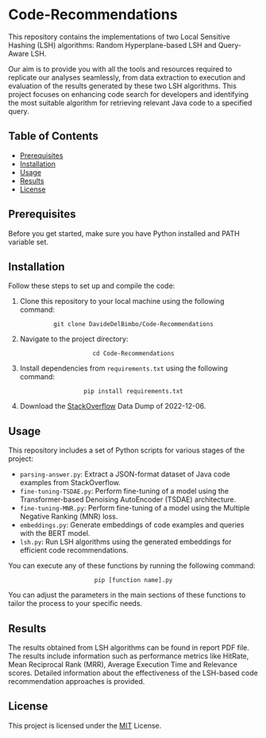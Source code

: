 
# Code-Recommendations
This repository contains the implementations of two Local Sensitive Hashing (LSH) algorithms: Random Hyperplane-based LSH and Query-Aware LSH.

Our aim is to provide you with all the tools and resources required to replicate our analyses seamlessly, from data extraction to execution and evaluation of the results generated by these two LSH algorithms. This project focuses on enhancing code search for developers and identifying the most suitable algorithm for retrieving relevant Java code to a specified query.


## Table of Contents
- [Prerequisites](#prerequisites)
- [Installation](#installation)
- [Usage](#usage)
- [Results](#results)
- [License](#license)


## Prerequisites
Before you get started, make sure you have Python installed and PATH variable set.

## Installation
Follow these steps to set up and compile the code:
1. Clone this repository to your local machine using the following command:
<p  align="center"><code>git clone DavideDelBimbo/Code-Recommendations</code></p>

2. Navigate to the project directory:
<p  align="center"><code>cd Code-Recommendations</code></p>

3. Install dependencies from `requirements.txt` using the following command:
<p  align="center"><code>pip install requirements.txt</code></p>

4. Download the <a href="https://archive.org/details/stackexchange_20221206" target="_blank">StackOverflow</a> Data Dump of 2022-12-06.  

## Usage
This repository includes a set of Python scripts for various stages of the project:
- `parsing-answer.py`: Extract a JSON-format dataset of Java code examples from StackOverflow.
- `fine-tuning-TSDAE.py`: Perform fine-tuning of a model using the Transformer-based Denoising AutoEncoder (TSDAE) architecture.
- `fine-tuning-MNR.py`: Perform fine-tuning of a model using the Multiple Negative Ranking (MNR) loss.
- `embeddings.py`:  Generate embeddings of code examples and queries with the BERT model.
- `lsh.py`: Run LSH algorithms using the generated embeddings for efficient code recommendations.

You can execute any of these functions by running the following command:
<p  align="center"><code>pip [function name].py</code></p>

You can adjust the parameters in the main sections of these functions to tailor the process to your specific needs.

## Results
The results obtained from LSH algorithms can be found in report PDF file. The results include information such as performance metrics like HitRate, Mean Reciprocal Rank (MRR), Average Execution Time and Relevance scores. Detailed information about the effectiveness of the LSH-based code recommendation approaches is provided.

## License
This project is licensed under the <a href="https://github.com/DavideDelBimbo/Code-Recommendations/blob/main/LICENSE" target="_blank">MIT</a> License.